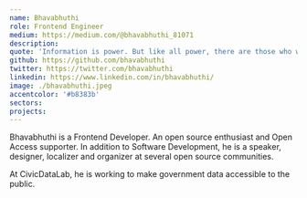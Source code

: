 ```yaml
---
name: Bhavabhuthi
role: Frontend Engineer
medium: https://medium.com/@bhavabhuthi_81071
description:
quote: 'Information is power. But like all power, there are those who want to keep it for themselves. : Aaron Swartz'
github: https://github.com/bhavabhuthi
twitter: https://twitter.com/bhavabhuthi
linkedin: https://www.linkedin.com/in/bhavabhuthi/
image: ./bhavabhuthi.jpeg
accentcolor: '#b8383b'
sectors: 
projects:
---
```


Bhavabhuthi is a Frontend Developer. An open source enthusiast and Open Access supporter. In addition to Software Development, he is a speaker, designer, localizer and organizer at several open source communities. 

At CivicDataLab, he is working to make government data accessible to the public.
